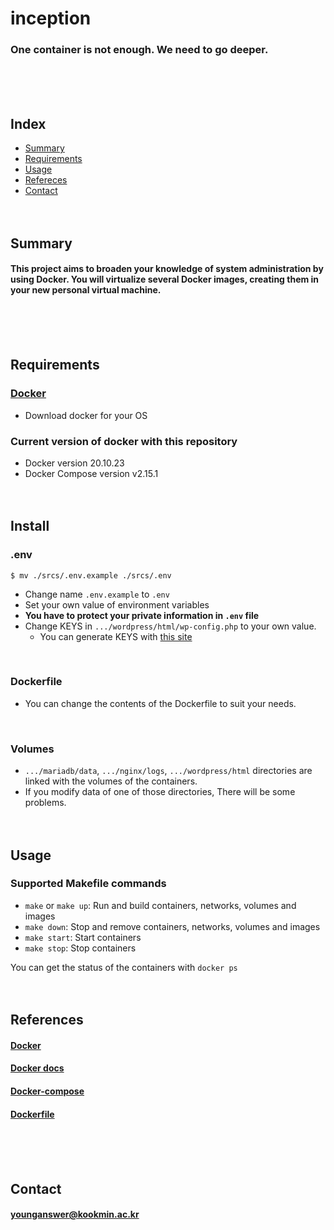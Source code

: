 # inception
### One container is not enough. We need to go deeper.
<br/><br/><br/>

## Index
* [Summary](#Summary)
* [Requirements](#Requirements)
* [Usage](#Usage)
* [Refereces](#References)
* [Contact](#Contact)
<br/><br/><br/>

## Summary
#### This project aims to broaden your knowledge of system administration by using Docker. You will virtualize several Docker images, creating them in your new personal virtual machine.
<br/><br/><br/>

## Requirements
### [Docker](https://www.docker.com)
* Download docker for your OS
### Current version of docker with this repository
* Docker version 20.10.23
* Docker Compose version v2.15.1
<br/><br/><br/>

## Install
### .env
	$ mv ./srcs/.env.example ./srcs/.env
* Change name `.env.example` to `.env`
* Set your own value of environment variables
* **You have to protect your private information in `.env` file**
* Change KEYS in `.../wordpress/html/wp-config.php` to your own value.
	* You can generate KEYS with [this site](https://api.wordpress.org/secret-key/1.1/salt/)
<br/>

### Dockerfile
* You can change the contents of the Dockerfile to suit your needs.
<br/>

### Volumes
* `.../mariadb/data`, `.../nginx/logs`, `.../wordpress/html` directories are linked with the volumes of the containers.
* If you modify data of one of those directories, There will be some problems.
<br/><br/><br/>

## Usage
### Supported Makefile commands
* `make` or `make up`: Run and build containers, networks, volumes and images
* `make down`: Stop and remove containers, networks, volumes and images
* `make start`: Start containers
* `make stop`: Stop containers

You can get the status of the containers with `docker ps`
<br/><br/><br/>

## References
#### [Docker](https://www.docker.com)
#### [Docker docs](https://docs.docker.com)
#### [Docker-compose](https://docs.docker.com/compose/compose-file/03-compose-file/)
#### [Dockerfile](https://docs.docker.com/engine/reference/builder/)
<br/><br/><br/>

## Contact
#### younganswer@kookmin.ac.kr
